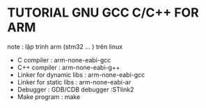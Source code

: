 # TUTORIAL GNU GCC C/C++ FOR ARM 
note : lập trình arm (stm32 ... ) trên linux 

- C   compiler : arm-none-eabi-gcc
- C++ compiler : arm-none-eabi-g++
- Linker for dynamic libs : arm-none-eabi-gcc
- Linker for static libs : arm-none-eabi-ar
- Debugger : GDB/CDB debugger :STlink2
- Make program : make

